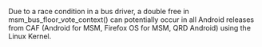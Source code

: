 Due to a race condition in a bus driver, a double free in msm_bus_floor_vote_context() can potentially occur in all Android releases from CAF (Android for MSM, Firefox OS for MSM, QRD Android) using the Linux Kernel.